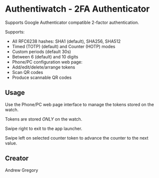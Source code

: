 # Authentiwatch - 2FA Authenticator

Supports Google Authenticator compatible 2-factor authentication.

Supports:

* All RFC6238 hashes: SHA1 (default), SHA256, SHA512
* Timed (TOTP) (default) and Counter (HOTP) modes
* Custom periods (default 30s)
* Between 6 (default) and 10 digits
* Phone/PC configuration web page:
 * Add/edit/delete/arrange tokens
 * Scan QR codes
 * Produce scannable QR codes

## Usage

Use the Phone/PC web page interface to manage the tokens stored on the watch.

Tokens are stored *ONLY* on the watch.

Swipe right to exit to the app launcher.

Swipe left on selected counter token to advance the counter to the next value.

## Creator

Andrew Gregory

